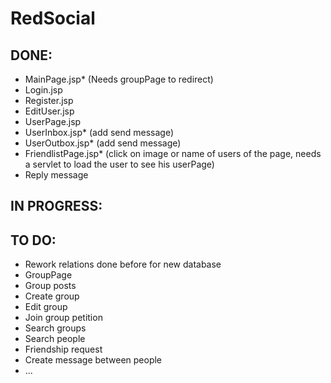 # RedSocial
DONE:
-
- MainPage.jsp* (Needs groupPage to redirect)
- Login.jsp
- Register.jsp
- EditUser.jsp
- UserPage.jsp
- UserInbox.jsp* (add send message)
- UserOutbox.jsp* (add send message)
- FriendlistPage.jsp* (click on image or name of users of the page, needs a servlet to load the user to see his userPage)
- Reply message

IN PROGRESS:
-


TO DO:
-
- Rework relations done before for new database
- GroupPage
- Group posts
- Create group
- Edit group
- Join group petition
- Search groups
- Search people
- Friendship request
- Create message between people
- ...
